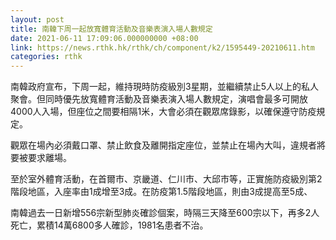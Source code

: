 ```yaml
---
layout: post
title: 南韓下周一起放寬體育活動及音樂表演入場人數規定
date: 2021-06-11 17:09:06.000000000 +08:00
link: https://news.rthk.hk/rthk/ch/component/k2/1595449-20210611.htm
categories: rthk
---
```


南韓政府宣布，下周一起，維持現時防疫級別3星期，並繼續禁止5人以上的私人聚會。但同時優先放寬體育活動及音樂表演入場人數規定，演唱會最多可開放4000人入場，但座位之間要相隔1米，大會必須在觀眾席錄影，以確保遵守防疫規定。

觀眾在場內必須戴口罩、禁止飲食及離開指定座位，並禁止在場內大叫，違規者將要被要求離場。

至於室外體育活動，在首爾市、京畿道、仁川市、大邱市等，正實施防疫級別第2階段地區，入座率由1成增至3成。在防疫第1.5階段地區，則由3成提高至5成、

南韓過去一日新增556宗新型肺炎確診個案，時隔三天降至600宗以下，再多2人死亡，累積14萬6800多人確診，1981名患者不治。
